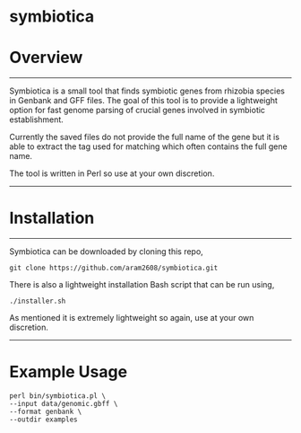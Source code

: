 # symbiotica

# Overview

---

Symbiotica is a small tool that finds symbiotic genes from rhizobia species in Genbank and GFF files. The goal of this tool
is to provide a lightweight option for fast genome parsing of crucial genes involved in symbiotic establishment.

Currently the saved files do not provide the full name of the gene but it is able to extract the tag used for matching which
often contains the full gene name.

The tool is written in Perl so use at your own discretion.

 ---

# Installation

---

Symbiotica can be downloaded by cloning this repo,

```
git clone https://github.com/aram2608/symbiotica.git
```

There is also a lightweight installation Bash script that can be run using,

```
./installer.sh
```

As mentioned it is extremely lightweight so again, use at your own discretion.

---

# Example Usage

```
perl bin/symbiotica.pl \      
--input data/genomic.gbff \
--format genbank \
--outdir examples
```